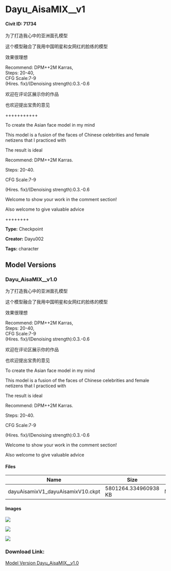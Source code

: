 # Dayu_AisaMIX__v1

#### Civit ID: 71734

<p>为了打造我心中的亚洲面孔模型</p><p>这个模型融合了我用中国明星和女网红的脸练的模型</p><p>效果很理想</p><p>Recommend: DPM++2M Karras,<br />Steps: 20-40,<br />CFG Scale:7-9<br />(Hires. fix)/(Denoising strength):0.3.-0.6</p><p>欢迎在评论区展示你的作品</p><p>也欢迎提出宝贵的意见</p><p>+++++++++++</p><p>To create the Asian face model in my mind</p><p>This model is a fusion of the faces of Chinese celebrities and female netizens that I practiced with</p><p>The result is ideal</p><p>Recommend: DPM++2M Karras.</p><p>Steps: 20-40.</p><p>CFG Scale:7-9</p><p>(Hires. fix)/(Denoising strength):0.3.-0.6</p><p>Welcome to show your work in the comment section!</p><p>Also welcome to give valuable advice</p><p>++++++++</p>

**Type:** Checkpoint

**Creator:** Dayu002

**Tags:** character

## Model Versions

### Dayu_AisaMIX__v1.0

<p>为了打造我心中的亚洲面孔模型</p><p>这个模型融合了我用中国明星和女网红的脸练的模型</p><p>效果很理想</p><p>Recommend: DPM++2M Karras,<br />Steps: 20-40,<br />CFG Scale:7-9<br />(Hires. fix)/(Denoising strength):0.3.-0.6</p><p>欢迎在评论区展示你的作品</p><p>也欢迎提出宝贵的意见</p><p>To create the Asian face model in my mind</p><p>This model is a fusion of the faces of Chinese celebrities and female netizens that I practiced with</p><p>The result is ideal</p><p>Recommend: DPM++2M Karras.</p><p>Steps: 20-40.</p><p>CFG Scale:7-9</p><p>(Hires. fix)/(Denoising strength):0.3.-0.6</p><p>Welcome to show your work in the comment section!</p><p>Also welcome to give valuable advice</p>

#### Files

| Name | Size | Type | Format | Download Url | AutoV1 | AutoV2 | SHA256 | CRC32 | BLAKE3 |
| --- | --- | --- | --- | --- | --- | --- | --- | --- | --- |
| dayuAisamixV1_dayuAisamixV10.ckpt | 5801264.334960938 KB | Model | PickleTensor | https://civitai.com/api/download/models/76464 | E24FC03B | ED1676E393 | ED1676E393FAC47287FCCCDC2EF839B400DF6B227BD61396E73F287768F49B10 | 12666850 | 4937F97E17AEF312F74C76654A9705F8576A2FF8CA7E1D55D68C8FC375DF0A18 |

#### Images

<p><img src="https://image.civitai.com/xG1nkqKTMzGDvpLrqFT7WA/6fda5e40-bfbb-4bf7-9d14-f13278b98dd4/width=450/856818.jpeg" /></p>

<p><img src="https://image.civitai.com/xG1nkqKTMzGDvpLrqFT7WA/ac20c774-1c62-44db-a8bc-37d7a3886a33/width=450/856421.jpeg" /></p>

<p><img src="https://image.civitai.com/xG1nkqKTMzGDvpLrqFT7WA/9f6bbd82-b6bd-4a31-b51b-c1dd0bc27ed7/width=450/856422.jpeg" /></p>

### Download Link:

[Model Version Dayu_AisaMIX__v1.0](https://civitai.com/api/download/models/76464)

